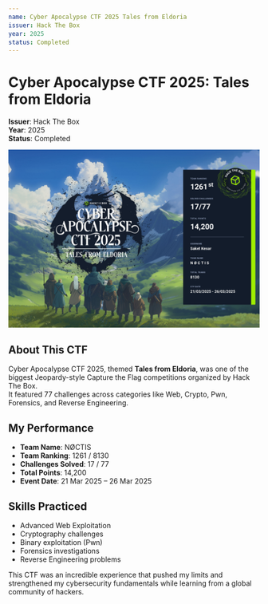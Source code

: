 ```yaml
---
name: Cyber Apocalypse CTF 2025 Tales from Eldoria
issuer: Hack The Box
year: 2025
status: Completed
---
```

# Cyber Apocalypse CTF 2025: Tales from Eldoria  

**Issuer**: Hack The Box  
**Year**: 2025  
**Status**: Completed  

![Cyber Apocalypse CTF 2025 Certificate](/images/HTB/cactf2025.jpg "Cyber Apocalypse CTF 2025 Certificate - Hack The Box")  

## About This CTF  
Cyber Apocalypse CTF 2025, themed **Tales from Eldoria**, was one of the biggest Jeopardy-style Capture the Flag competitions organized by Hack The Box.  
It featured 77 challenges across categories like Web, Crypto, Pwn, Forensics, and Reverse Engineering.  

## My Performance  
- **Team Name**: NØCTIS  
- **Team Ranking**: 1261 / 8130  
- **Challenges Solved**: 17 / 77  
- **Total Points**: 14,200  
- **Event Date**: 21 Mar 2025 – 26 Mar 2025  

## Skills Practiced  
- Advanced Web Exploitation  
- Cryptography challenges  
- Binary exploitation (Pwn)  
- Forensics investigations  
- Reverse Engineering problems  

This CTF was an incredible experience that pushed my limits and strengthened my cybersecurity fundamentals while learning from a global community of hackers.
